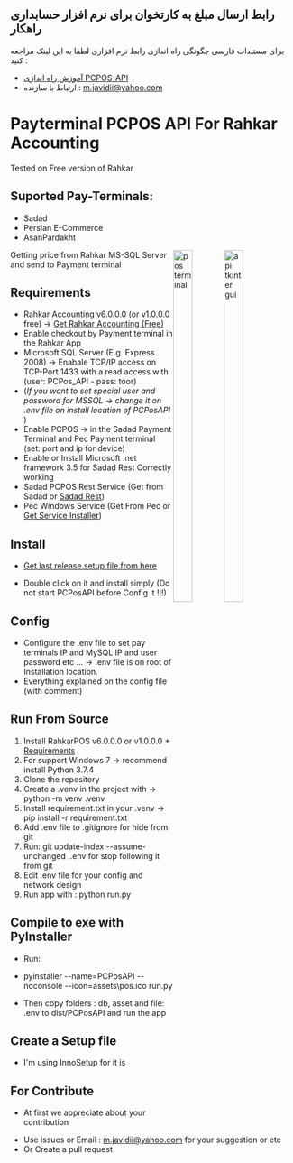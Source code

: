 ## رابط ارسال مبلغ به کارتخوان برای نرم افزار حسابداری راهکار
برای مستندات فارسی چگونگی راه اندازی رابط نرم افزاری لطفا به این لینک مراجعه کنید :
- [آموزش راه اندازی PCPOS-API](https://github.com/jvdi/rahkar-pcpos/blob/master/README_FA.md)
- ارتباط با سازنده : m.javidii@yahoo.com

# Payterminal PCPOS API For Rahkar Accounting
<p>Tested on Free version of Rahkar</p>

## Suported Pay-Terminals:

- Sadad
- Persian E-Commerce
- AsanPardakht

<span style="float: right;">
<img alt="pos terminal" width="40%" src="https://user-images.githubusercontent.com/40993115/177423038-04da4538-c186-4445-86dd-9152adde42cb.png"/>
<img alt="api tkinter gui" width="40%" src="https://user-images.githubusercontent.com/40993115/179966279-a3c424e5-be8a-4406-8876-d49d5b0a3bd1.png"/>
</span>

Getting price from Rahkar MS-SQL Server and send to Payment terminal

## Requirements

- Rahkar Accounting v6.0.0.0 (or v1.0.0.0 free) -> <a href="http://new.rahkarsoft.com/index.php/post161">Get Rahkar Accounting (Free)</a>
- Enable checkout by Payment terminal in the Rahkar App
- Microsoft SQL Server (E.g. Express 2008) -> Enabale TCP/IP access on TCP-Port 1433 with a read access with (user: PCPos_API - pass: toor)
- (<i>If you want to set special user and password for MSSQL -> change it on .env file on install location of PCPosAPI </i>)
- Enable PCPOS -> in the Sadad Payment Terminal and Pec Payment terminal (set: port and ip for device)
- Enable or Install Microsoft .net framework 3.5 for Sadad Rest Correctly working
- Sadad PCPOS Rest Service (Get from Sadad  or [Sadad Rest](https://drive.google.com/file/d/1jxvKtlQ1WPAsSeMGyPDHTnTAW6Kfu9RH/view?usp=sharing))
- Pec Windows Service (Get From Pec or <a href="https://drive.google.com/file/d/1MdbCYuq2LXHdqVzlAE6NOkQhGMLcd9fB/view?usp=sharing">Get Service Installer</a>)

## Install

- <a href="https://github.com/jvdi/rahkar-pcpos/releases/">Get last release setup file from here</a>

- Double click on it and install simply (Do not start PCPosAPI before Config it !!!)

## Config

- Configure the .env file to set pay terminals IP and MySQL IP and user password etc … → .env file is on root of Installation location.
- Everything explained on the config file (with comment)

## Run From Source

1. Install RahkarPOS v6.0.0.0 or v1.0.0.0 + [Requirements](https://github.com/jvdi/rahkar-pcpos#requirements)
2. For support Windows 7 -> recommend install Python 3.7.4
3. Clone the repository
4. Create a .venv in the project with -> python -m venv .venv
5. Install requirement.txt in your .venv -> pip install -r requirement.txt
6. Add .env file to .gitignore for hide from git
7. Run: git update-index --assume-unchanged .\.env for stop following it from git
8. Edit .env file for your config and network design
9. Run app with : python run.py

## Compile to exe with PyInstaller

- Run:

- pyinstaller --name=PCPosAPI  --noconsole --icon=assets\pos.ico run.py
- Then copy folders : db, asset and file: .env to dist/PCPosAPI and run the app

## Create a Setup file

- I'm using InnoSetup for it is

## For Contribute

* At first we appreciate about your contribution

- Use issues or Email : m.javidii@yahoo.com for your suggestion or etc
- Or Create a pull request
